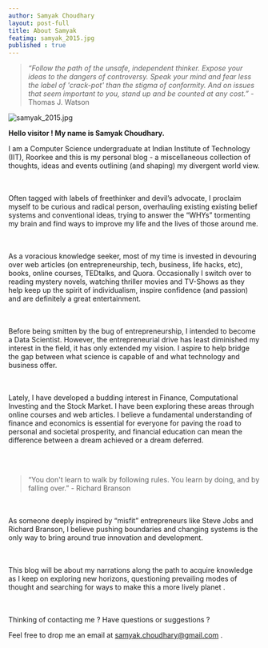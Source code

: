 ```yaml
---
author: Samyak Choudhary
layout: post-full
title: About Samyak
featimg: samyak_2015.jpg
published : true
---
```


> _“Follow the path of the unsafe, independent thinker. Expose your ideas to the dangers of controversy. Speak your mind and fear less the label of 'crack-pot' than the stigma of conformity. And on issues that seem important to you, stand up and be counted at any cost.”_ - Thomas J. Watson

![samyak_2015.jpg]({{site.baseurl}}/img/samyak_2015.jpg)


**Hello visitor ! My name is Samyak Choudhary.**

I am a Computer Science undergraduate at Indian Institute of Technology (IIT), Roorkee and this is my personal blog - a miscellaneous collection of thoughts, ideas and events outlining (and shaping) my divergent world view.


<br/><br/>
Often tagged with labels of freethinker and devil’s advocate, I proclaim myself to be curious and radical person, overhauling existing existing belief systems and conventional ideas, trying to answer the “WHYs” tormenting my brain and find ways to improve my life and the lives of those around me.


<br/><br/>
As a voracious knowledge seeker, most of my time is invested in devouring over web articles (on entrepreneurship, tech, business, life hacks, etc), books, online courses, TEDtalks, and Quora. Occasionally I switch over to reading mystery novels, watching thriller movies and TV-Shows as they help keep up the spirit of individualism, inspire confidence (and passion) and are definitely a great entertainment.


<br/><br/>
Before being smitten by the bug of entrepreneurship, I intended to become a Data Scientist. However, the entrepreneurial drive has least diminished my interest in the field, it has only extended my vision. I aspire to help bridge the gap between what science is capable of and what technology and business offer.


<br/><br/>
Lately, I have developed a budding interest in Finance, Computational Investing and the Stock Market. I have been exploring these areas through online courses and web articles. I believe a fundamental understanding of finance and economics is essential for everyone for paving the road to personal and societal prosperity, and financial education can mean the difference between a dream achieved or a dream deferred. 


<br/><br/>
> “You don't learn to walk by following rules. You learn by doing, and by falling over.” - Richard Branson


<br/><br/>
As someone deeply inspired by “misfit” entrepreneurs like Steve Jobs and Richard Branson, I believe pushing boundaries and changing systems is the only way to bring around true innovation and development. 


<br/><br/>
This blog will be about my narrations along the path to acquire knowledge as I keep on exploring new horizons, questioning prevailing modes of thought and searching for ways to make this a more lively planet .


<br/><br/>
Thinking of contacting me ? Have questions or suggestions ? 

Feel free to drop me an email at samyak.choudhary@gmail.com .






